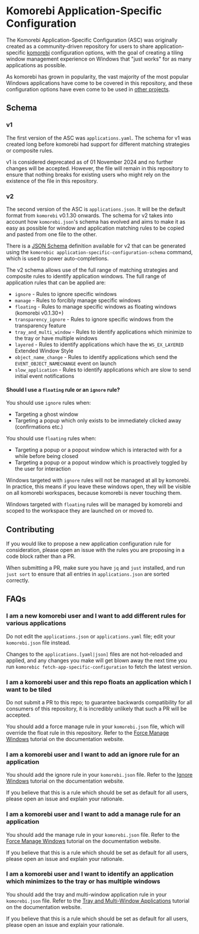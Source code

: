 # Komorebi Application-Specific Configuration

The Komorebi Application-Specific Configuration (ASC) was originally created as
a community-driven repository for users to share application-specific
[komorebi](https://github.com/LGUG2Z/komorebi) configuration options, with the
goal of creating a tiling window management experience on Windows that "just
works" for as many applications as possible.

As komorebi has grown in popularity, the vast majority of the most popular
Windows applications have come to be covered in this repository, and these
configuration options have even come to be used in [other
projects](https://dalyisaac.github.io/Whim/script/core/filtering.html?q=komorebi#built-in-filters).

## Schema

### v1

The first version of the ASC was `applications.yaml`. The schema for v1 was
created long before komorebi had support for different matching strategies or
composite rules.

v1 is considered deprecated as of 01 November 2024 and no further changes will
be accepted. However, the file will remain in this repository to ensure that
nothing breaks for existing users who might rely on the existence of the file in
this repository.

### v2

The second version of the ASC is `applications.json`. It will be the default
format from `komorebi` v0.1.30 onwards. The schema for v2 takes into account how
`komorebi.json`'s schema has evolved and aims to make it as easy as possible for
window and application matching rules to be copied and pasted from one file to
the other.

There is a [JSON
Schema](https://github.com/LGUG2Z/komorebi/blob/master/schema.asc.json)
definition available for v2 that can be generated using the `komorebic
application-specific-configuration-schema` command, which is used to power
auto-completions.

The v2 schema allows use of the full range of matching strategies and composite
rules to identify application windows. The full range of application rules that
can be applied are:

- `ignore` - Rules to ignore specific windows
- `manage` - Rules to forcibly manage specific windows
- `floating` - Rules to manage specific windows as floating windows (komorebi v0.1.30+)
- `transparency_ignore` - Rules to ignore specific windows from the transparency feature
- `tray_and_multi_window` - Rules to identify applications which minimize to the tray or have multiple windows
- `layered` - Rules to identify applications which have the `WS_EX_LAYERED` Extended Window Style
- `object_name_change` - Rules to identify applications which send the `EVENT_OBJECT_NAMECHANGE` event on launch
- `slow_application` - Rules to identify applications which are slow to send initial event notifications

#### Should I use a `floating` rule or an `ignore` rule?

You should use `ignore` rules when:

- Targeting a ghost window
- Targeting a popup which only exists to be immediately clicked away (confirmations etc.)

You should use `floating` rules when:

- Targeting a popup or a popout window which is interacted with for a while before being closed
- Targeting a popup or a popout window which is proactively toggled by the user for interaction

Windows targeted with `ignore` rules will not be managed at all by komorebi. In
practice, this means if you leave these windows open, they will be visible on
all komorebi workspaces, because komorebi is never touching them.

Windows targeted with `floating` rules will be managed by komorebi and scoped to
the workspace they are launched on or moved to.

## Contributing

If you would like to propose a new application configuration rule for
consideration, please open an issue with the rules you are proposing in a code
block rather than a PR.

When submitting a PR, make sure you have `jq` and `just` installed, and run
`just sort` to ensure that all entries in `applications.json` are sorted
correctly.

## FAQs

### I am a new komorebi user and I want to add different rules for various applications

Do not edit the `applications.json` or `applications.yaml` file; edit your
`komorebi.json` file instead.

Changes to the `applications.[yaml|json]` files are not hot-reloaded and applied,
and any changes you make will get blown away the next time you run `komorebic
fetch-app-specific-configuration` to fetch the latest version.

### I am a komorebi user and this repo floats an application which I want to be tiled

Do not submit a PR to this repo; to guarantee backwards compatibility for all
consumers of this repository, it is incredibly unlikely that such a PR will be
accepted.

You should add a force manage rule in your `komorebi.json` file, which will
override the float rule in this repository. Refer to the [Force Manage
Windows](https://lgug2z.github.io/komorebi/common-workflows/force-manage-windows.html)
tutorial on the documentation website.

### I am a komorebi user and I want to add an ignore rule for an application

You should add the ignore rule in your `komorebi.json` file. Refer to the
[Ignore Windows](https://lgug2z.github.io/komorebi/common-workflows/ignore-windows.html)
tutorial on the documentation website.

If you believe that this is a rule which should be set as default for all users,
please open an issue and explain your rationale.

### I am a komorebi user and I want to add a manage rule for an application

You should add the manage rule in your `komorebi.json` file. Refer to the
[Force Manage Windows](https://lgug2z.github.io/komorebi/common-workflows/force-manage-windows.html)
tutorial on the documentation website.

If you believe that this is a rule which should be set as default for all users,
please open an issue and explain your rationale.

### I am a komorebi user and I want to identify an application which minimizes to the tray or has multiple windows

You should add the tray and multi-window application rule in your
`komorebi.json` file. Refer to the
[Tray and Multi-Window Applications](https://lgug2z.github.io/komorebi/common-workflows/tray-and-multi-window-applications.html)
tutorial on the documentation website.

If you believe that this is a rule which should be set as default for all users,
please open an issue and explain your rationale.
